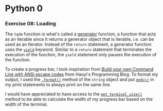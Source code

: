 # Python 0

### Exercise 08: Loading

The `tqdm` function is what's called a [generator](https://www.geeksforgeeks.org/generators-in-python) function, a function that acts as an iterable since it returns a generator object that is iterable, i.e. can be used as an Iterator.
Instead of the `return` statement, a generator function uses the [`yield`](https://www.geeksforgeeks.org/python-yield-keyword) keyword. Similar to a `return` statement that terminates the execution of the function, the `yield` statement only pauses the execution of the function.

To create a progress bar, I took inspiration from [Build your own Command Line with ANSI escape codes](http://www.lihaoyi.com/post/BuildyourownCommandLinewithANSIescapecodes.html#ascii-progress-bar) from Haoyi's Programming Blog.
To format my output, I used the [`.format()`](https://docs.python.org/3.10/tutorial/inputoutput.html) method of the `string` object and put [`end=\r`](https://stackoverflow.com/questions/4897359/output-to-the-same-line-overwriting-previous-output) in my print statements to always print on the same line.

I would have appreciated to have access to the [`get_terminal_size()`](https://www.geeksforgeeks.org/python-os-get_terminal_size-method) method to be able to calculate the width of my progress bar based on the width of the terminal.
